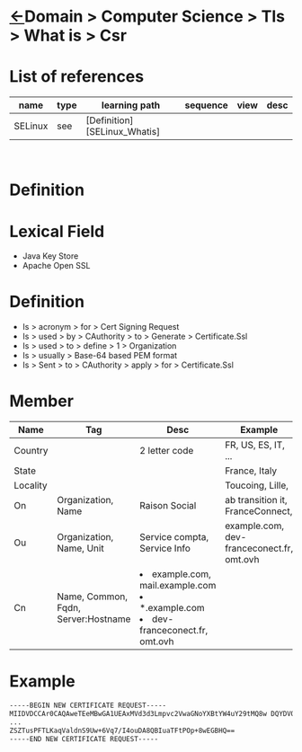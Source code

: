 # [&larr;][Repo_Readme]Domain > Computer Science > Tls > What is > Csr

[//]: #(Reference)
[Repo_Readme]:    ../list/object_list.md


# List of references

|name|type|learning path|sequence|view|desc|
|-|-|-|-|-|-|
|SELinux|see|[Definition][SELinux_Whatis]|
<br>

# Definition

# Lexical Field
- Java Key Store
- Apache Open SSL
# Definition
- Is > acronym > for > Cert Signing Request
- Is > used > by > CAuthority > to > Generate > Certificate.Ssl
- Is > used > to > define > 1 > Organization
- Is > usually > Base-64 based PEM format
- Is > Sent > to > CAuthority > apply > for > Certificate.Ssl

# Member
|Name|Tag|Desc|Example|
|-|-|-|-|
|Country||2 letter code|FR, US, ES, IT, ...|
|State|||France, Italy |
|Locality|||Toucoing, Lille,|
|On|Organization, Name|Raison Social|ab transition it, FranceConnect, |
|Ou|Organization, Name, Unit|Service compta, Service Info|example.com, dev-franceconect.fr, omt.ovh||
|Cn|Name, Common, Fqdn, Server:Hostname|<li>example.com, mail.example.com</li><li> *.example.com</li><li>dev-franceconect.fr, omt.ovh</li>||




# Example
```bash
-----BEGIN NEW CERTIFICATE REQUEST-----
MIIDVDCCAr0CAQAweTEeMBwGA1UEAxMVd3d3Lmpvc2VwaGNoYXBtYW4uY29tMQ8w DQYDVQQLEwZEZXNpZ24xFjAUBgNVBAoTDUpvc2VwaENoYXBtYW4xEjAQBgNVBAcT
...
ZSZTusPFTLKaqValdnS9Uw+6Vq7/I4ouDA8QBIuaTFtPOp+8wEGBHQ==
-----END NEW CERTIFICATE REQUEST-----
```
